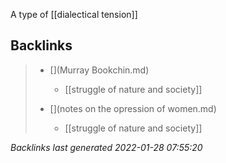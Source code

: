 A type of [[dialectical tension]]



## Backlinks

> - [](Murray Bookchin.md)
>   - [[struggle of nature and society]]
>    
> - [](notes on the opression of women.md)
>   - [[struggle of nature and society]]

_Backlinks last generated 2022-01-28 07:55:20_
